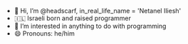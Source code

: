 - 👋 Hi, I’m @headscarf, in_real_life_name = 'Netanel Iliesh'
- 🇮🇱 Israeli born and raised programmer 
- 👀 I’m interested in anything to do with programming
- 😄 Pronouns: he/him

<!---
headscarf/headscarf is a ✨ special ✨ repository because its `README.md` (this file) appears on your GitHub profile.
You can click the Preview link to take a look at your changes.
--->
